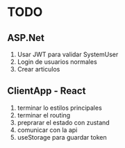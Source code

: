 # TODO

## ASP.Net
1. Usar JWT para validar SystemUser
2. Login de usuarios normales
3. Crear articulos 

## ClientApp - React
1. terminar lo estilos principales
2. terminar el routing 
3. preprarar el estado con zustand
4. comunicar con la api
5. useStorage para guardar  token